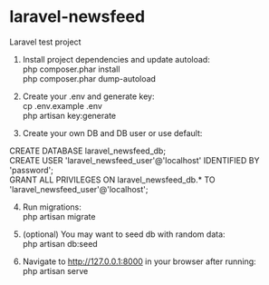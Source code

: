 # laravel-newsfeed
Laravel test project

1. Install project dependencies and update autoload:  
  php composer.phar install  
  php composer.phar dump-autoload  

2. Create your .env and generate key:  
  cp .env.example .env  
  php artisan key:generate  

3. Create your own DB and DB user or use default:  

CREATE DATABASE laravel_newsfeed_db;  
CREATE USER 'laravel_newsfeed_user'@'localhost' IDENTIFIED BY 'password';  
GRANT ALL PRIVILEGES ON laravel_newsfeed_db.* TO 'laravel_newsfeed_user'@'localhost';  

4. Run migrations:  
  php artisan migrate  

5. (optional) You may want to seed db with random data:  
  php artisan db:seed  
  
6. Navigate to http://127.0.0.1:8000 in your browser after running:  
  php artisan serve  
